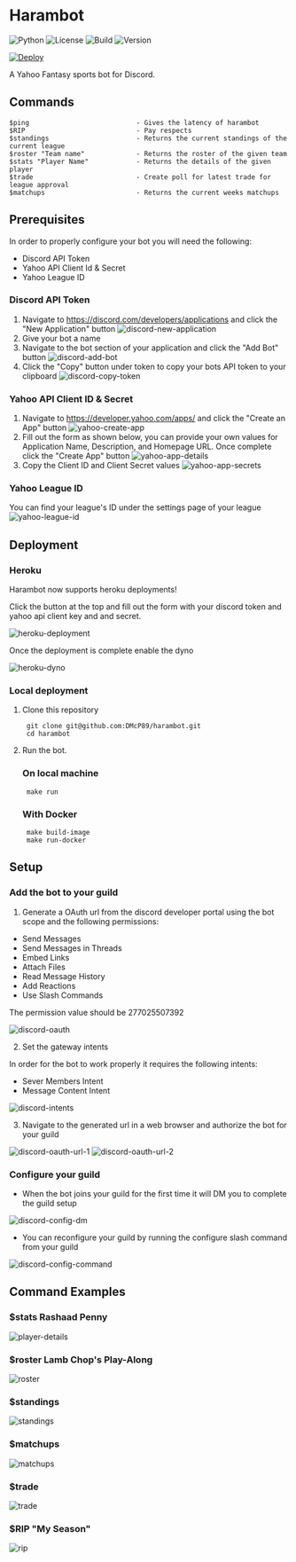 # Harambot
![Python](https://img.shields.io/badge/python-3.8%20%7C%203.9%20%7C%203.10-blue) ![License](https://img.shields.io/badge/License-MIT-green) ![Build](https://img.shields.io/github/workflow/status/DMcP89/harambot/Pytest) ![Version](https://img.shields.io/badge/version-0.2.1--Beta-red)

[![Deploy](https://www.herokucdn.com/deploy/button.svg)](https://heroku.com/deploy)


A Yahoo Fantasy sports bot for Discord.

## Commands
    $ping                           - Gives the latency of harambot
    $RIP                            - Pay respects
    $standings                      - Returns the current standings of the current league
    $roster "Team name"             - Returns the roster of the given team
    $stats "Player Name"            - Returns the details of the given player
    $trade                          - Create poll for latest trade for league approval
    $matchups                       - Returns the current weeks matchups

## Prerequisites

In order to properly configure your bot you will need the following:

* Discord API Token
* Yahoo API Client Id & Secret
* Yahoo League ID

### Discord API Token

1. Navigate to https://discord.com/developers/applications and click the "New Application" button
   ![discord-new-application](/assests/discord-new-application.png)
2. Give your bot a name
3. Navigate to the bot section of your application and click the "Add Bot" button
   ![discord-add-bot](/assests/discord-add-bot.png)
4. Click the "Copy" button under token to copy your bots API token to your clipboard
   ![discord-copy-token](/assests/discord-copy-token.png)


### Yahoo API Client ID & Secret

1. Navigate to https://developer.yahoo.com/apps/ and click the "Create an App" button
   ![yahoo-create-app](/assests/yahoo-create-app.png)
2. Fill out the form as shown below, you can provide your own values for Application Name,  Description, and Homepage URL. Once complete click the "Create App" button
   ![yahoo-app-details](/assests/yahoo-app-details.png)
3. Copy the Client ID and Client Secret values
   ![yahoo-app-secrets](/assests/yahoo-app-secrets.png)

### Yahoo League ID

You can find your league's ID under the settings page of your league
![yahoo-league-id](/assests/yahoo-league-id.png)

## Deployment

### Heroku

Harambot now supports heroku deployments!

Click the button at the top and fill out the form with your discord token and yahoo api client key and and secret.

![heroku-deployment](/assests/heroku-deployment.png)

Once the deployment is complete enable the dyno

![heroku-dyno](/assests/heroku-dyno.png)

### Local deployment
1. Clone this repository

        git clone git@github.com:DMcP89/harambot.git
        cd harambot

2. Run the bot.

    ### On local machine
        make run
    ### With Docker
        make build-image
        make run-docker

## Setup

### Add the bot to your guild
1. Generate a OAuth url from the discord developer portal using the bot scope and the following permissions:

* Send Messages
* Send Messages in Threads
* Embed Links
* Attach Files
* Read Message History
* Add Reactions
* Use Slash Commands

The permission value should be 277025507392

![discord-oauth](/assests/discord-oauth-generator.png)

2. Set the gateway intents

In order for the bot to work properly it requires the following intents:

* Sever Members Intent
* Message Content Intent

![discord-intents](/assests/discord-intents.png)

3. Navigate to the generated url in a web browser and authorize the bot for your guild

![discord-oauth-url-1](/assests/discord-oauth-url-authorize-1.png)
![discord-oauth-url-2](/assests/discord-oauth-url-authorize-2.png)

### Configure your guild

* When the bot joins your guild for the first time it will DM you to complete the guild setup

![discord-config-dm](/assests/discord-config-dm.png)

* You can reconfigure your guild by running the configure slash command from your guild

![discord-config-command](/assests/discord-config-command.png)

## Command Examples

### $stats Rashaad Penny

![player-details](/assests/player_details.PNG)


### $roster Lamb Chop's Play-Along

![roster](/assests/roster.PNG)


### $standings

![standings](/assests/standings.PNG)


### $matchups

![matchups](/assests/matchups.PNG)


### $trade

![trade](/assests/trade.PNG)


### $RIP "My Season"

![rip](/assests/rip.PNG)
